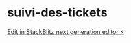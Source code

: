 # suivi-des-tickets

[Edit in StackBlitz next generation editor ⚡️](https://stackblitz.com/~/github.com/heroual/suivi-des-tickets)